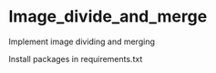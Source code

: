 # Image_divide_and_merge
Implement image dividing and merging

Install packages in requirements.txt

